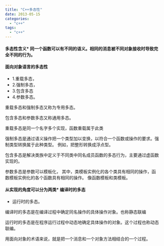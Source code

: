 ```yaml
---
title: "C++多态性"
date: 2013-05-15
categories:
  - "c++"
tags:
  - "c++"
---
```

<!--more-->


#### 多态性含义* 同一个函数可以有不同的语义。相同的消息被不同对象接收时导致完全不同的行为。

#### 面向对象语言的多态性
* 1.重载多态，
* 2.强制多态，
* 3.包含多态
* 4.参数多态。

重载多态和强制多态又称为专用多态。

包含多态和参数多态又称通用多态。

重载多态是同一个名字多个实现，函数重载属于此类

强制多态是通过语义操作把一个类型加以变换，以符合一个函数或操作的要求。强制类型转换属于此种类型。
例如，把整形转换成浮点型。

包含多态是解决类族中定义于不同类中同名成员函数的多态行为，主要通过虚函数实现的。

参数多态是参数可以模板化，
其中，类模板实例化的各个类具有相同的操作，函数模板实例化的各个函数具有相同的操作。
像函数模板和类模板。

#### 从实现的角度可以分为两类* 编译时的多态
* 运行时的多态。

编译时的多态是在编译过程中确定同名操作的具体操作对象。也称静态联编

运行时的多态是在程序运行过程中动态地确定具体操作的对象。这个过程也称动态联编。

用面向对象的术语来说，就是把一个消息和一个对象方法相结合的一个过程。
